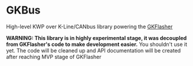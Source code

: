 # GKBus

High-level KWP over K-Line/CANbus library powering the [GKFlasher](https://github.com/dante383/GKFlasher)

**WARNING: This library is in highly experimental stage, it was decoupled from GKFlasher's code to make development easier.**
You shouldn't use it yet. The code will be cleaned up and API documentation will be created after reaching MVP stage of GKFlasher
